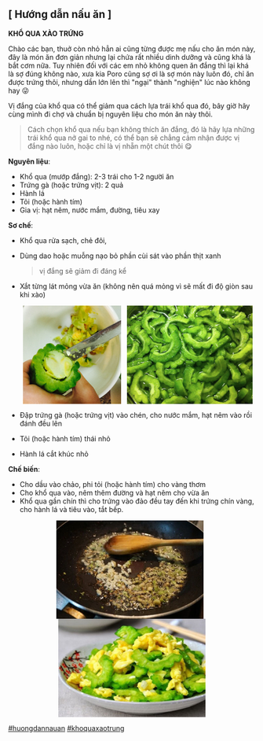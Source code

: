 <h2><strong>[ Hướng dẫn nấu ăn ]</strong></h2>

**KHỔ QUA XÀO TRỨNG**

Chào các bạn, thuở còn nhỏ hẳn ai cũng từng được mẹ nấu cho ăn món này, đây là món ăn đơn giản nhưng lại chứa rất nhiều dinh dưỡng và cũng khá là bắt cơm nữa. Tuy nhiên đối với các em nhỏ không quen ăn đắng thì lại khá là sợ đúng không nào, xưa kia Poro cũng sợ ơi là sợ món này luôn đó, chỉ ăn được trứng thôi, nhưng dần lớn lên thì "ngại" thành "nghiện" lúc nào không hay 😜

Vị đắng của khổ qua có thể giảm qua cách lựa trái khổ qua đó, bây giờ hãy cùng mình đi chợ và chuẩn bị nguyên liệu cho món ăn này thôi.

> Cách chọn khổ qua nếu bạn không thích ăn đắng, đó là hãy lựa những trái khổ qua nở gai to nhé, có thể bạn sẽ chẳng cảm nhận được vị đắng nào luôn, hoặc chỉ là vị nhẵn một chút thôi 😋

**Nguyên liệu**:

- Khổ qua (mướp đắng): 2-3 trái cho 1-2 người ăn
- Trứng gà (hoặc trứng vịt): 2 quả
- Hành lá
- Tỏi (hoặc hành tím)
- Gia vị: hạt nêm, nước mắm, đường, tiêu xay

**Sơ chế**:

- Khổ qua rửa sạch, chẻ đôi,
- Dùng dao hoặc muỗng nạo bỏ phần cùi sát vào phần thịt xanh
  > vị đắng sẽ giảm đi đáng kể
- Xắt từng lát mỏng vừa ăn (không nên quá mỏng vì sẽ mất đi độ giòn sau khi xào)

  <p align="center">
  <img align="center" src="../assets/cookingwithporo/27042022_2.jpg" alt="drawing" style="width:200px; height:200px"/>
    &nbsp;
  <img align="center" src="../assets/cookingwithporo/27042022_1.jpg" alt="drawing" style="height:200px; width=""/>
  </p

- Đập trứng gà (hoặc trứng vịt) vào chén, cho nước mắm, hạt nêm vào rồi đánh đều lên
- Tỏi (hoặc hành tím) thái nhỏ
- Hành lá cắt khúc nhỏ

**Chế biến**:

- Cho dầu vào chảo, phi tỏi (hoặc hành tím) cho vàng thơm
- Cho khổ qua vào, nêm thêm đường và hạt nêm cho vừa ăn
- Khổ qua gần chín thì cho trứng vào đảo đều tay đến khi trứng chín vàng, cho hành lá và tiêu vào, tắt bếp.

<p align="center">
  <img align="center" src="../assets/cookingwithporo/27072022_3.webp" alt="drawing" width="300" height="200"/>
    &nbsp;
     <img align="center" src="../assets/cookingwithporo/27072022_4.png" alt="drawing" width="300" height="200"/>
</p

[#huongdannauan]() [#khoquaxaotrung]()
